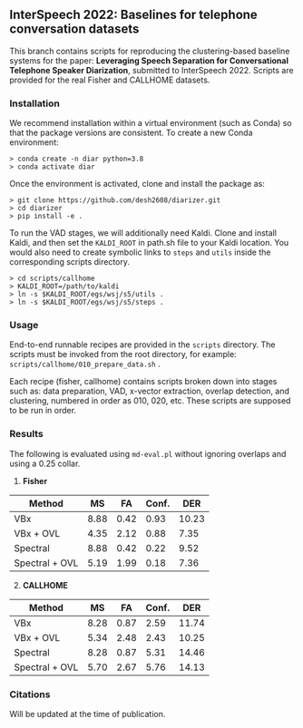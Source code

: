 ## InterSpeech 2022: Baselines for telephone conversation datasets

This branch contains scripts for reproducing the clustering-based baseline systems
for the paper: **Leveraging Speech Separation for Conversational Telephone Speaker Diarization**, 
submitted to InterSpeech 2022. Scripts are provided for the real Fisher and CALLHOME
datasets.

### Installation

We recommend installation within a virtual environment (such as Conda) so that the
package versions are consistent. To create a new Conda environment:

```
> conda create -n diar python=3.8
> conda activate diar
```

Once the environment is activated, clone and install the package as:

```
> git clone https://github.com/desh2608/diarizer.git
> cd diarizer
> pip install -e . 
```

To run the VAD stages, we will additionally need Kaldi. Clone and install Kaldi, and
then set the `KALDI_ROOT` in path.sh file to your Kaldi location. You would also need
to create symbolic links to `steps` and `utils` inside the corresponding scripts directory.

```
> cd scripts/callhome
> KALDI_ROOT=/path/to/kaldi
> ln -s $KALDI_ROOT/egs/wsj/s5/utils .
> ln -s $KALDI_ROOT/egs/wsj/s5/steps .
```

### Usage

End-to-end runnable recipes are provided in the `scripts` directory. The scripts must be
invoked from the root directory, for example: `scripts/callhome/010_prepare_data.sh` .

Each recipe (fisher, callhome) contains scripts broken down into stages such as:
data preparation, VAD, x-vector extraction, overlap detection, and clustering, numbered
in order as 010, 020, etc. These scripts are supposed to be run in order.

### Results

The following is evaluated using `md-eval.pl` without ignoring overlaps and using a 0.25 collar.

1. **Fisher**

| Method   | MS    | FA | Conf. | DER   |
|----------|-------|----|-------|-------|
| VBx | 8.88 | 0.42 | 0.93 | 10.23 |
| VBx + OVL | 4.35 | 2.12 | 0.88 | 7.35 |
| Spectral | 8.88 | 0.42 | 0.22 | 9.52 |
| Spectral + OVL | 5.19 | 1.99 | 0.18 | 7.36 |

2. **CALLHOME**

| Method   | MS    | FA | Conf. | DER   |
|----------|-------|----|-------|-------|
| VBx | 8.28 | 0.87 | 2.59 | 11.74 |
| VBx + OVL | 5.34 | 2.48 | 2.43  | 10.25 |
| Spectral | 8.28 | 0.87 | 5.31 | 14.46 |
| Spectral + OVL | 5.70 | 2.67 | 5.76 | 14.13 |

### Citations

Will be updated at the time of publication.
